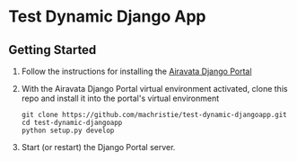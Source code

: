 # Test Dynamic Django App

## Getting Started

1. Follow the instructions for installing the
   [Airavata Django Portal](https://github.com/apache/airavata-django-portal)
2. With the Airavata Django Portal virtual environment activated, clone this
   repo and install it into the portal's virtual environment

   ```
   git clone https://github.com/machristie/test-dynamic-djangoapp.git
   cd test-dynamic-djangoapp
   python setup.py develop
   ```

3. Start (or restart) the Django Portal server.
